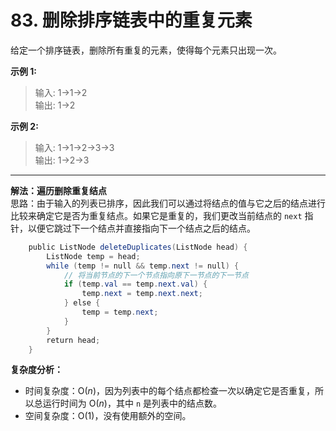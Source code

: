 # 83. 删除排序链表中的重复元素

给定一个排序链表，删除所有重复的元素，使得每个元素只出现一次。

**示例 1:**

>输入: 1->1->2  
>输出: 1->2

**示例 2:**

>输入: 1->1->2->3->3  
>输出: 1->2->3
---
**解法：遍历删除重复结点**  
思路：由于输入的列表已排序，因此我们可以通过将结点的值与它之后的结点进行比较来确定它是否为重复结点。如果它是重复的，我们更改当前结点的 `next` 指针，以便它跳过下一个结点并直接指向下一个结点之后的结点。

```Java
    public ListNode deleteDuplicates(ListNode head) {
        ListNode temp = head;
        while (temp != null && temp.next != null) {
            // 将当前节点的下一个节点指向原下一节点的下一节点
            if (temp.val == temp.next.val) {
                temp.next = temp.next.next;
            } else {
                temp = temp.next;
            }
        }
        return head;
    }
```

**复杂度分析：**

* 时间复杂度：O($n$)，因为列表中的每个结点都检查一次以确定它是否重复，所以总运行时间为 O($n$)，其中 `n` 是列表中的结点数。
* 空间复杂度：O(1)，没有使用额外的空间。
